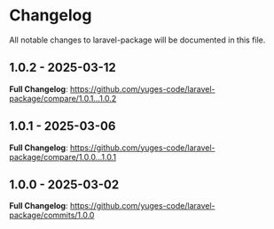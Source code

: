 # Changelog

All notable changes to laravel-package will be documented in this file.

## 1.0.2 - 2025-03-12

**Full Changelog**: https://github.com/yuges-code/laravel-package/compare/1.0.1...1.0.2

## 1.0.1 - 2025-03-06

**Full Changelog**: https://github.com/yuges-code/laravel-package/compare/1.0.0...1.0.1

## 1.0.0 - 2025-03-02

**Full Changelog**: https://github.com/yuges-code/laravel-package/commits/1.0.0
